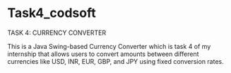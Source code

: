 # Task4_codsoft
TASK 4: CURRENCY CONVERTER

This is a Java Swing-based Currency Converter which is task 4 of my internship that allows users to convert amounts between different currencies like USD, INR, EUR, GBP, and JPY using fixed conversion rates.
